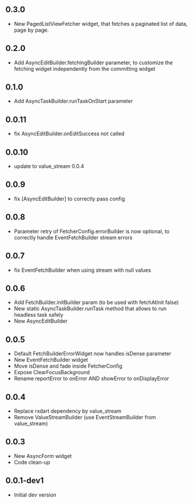 ## 0.3.0
* New PagedListViewFetcher widget, that fetches a paginated list of data, page by page.

## 0.2.0
* Add AsyncEditBuilder.fetchingBuilder parameter, to customize the fetching widget independently from the committing widget

## 0.1.0
* Add AsyncTaskBuilder.runTaskOnStart parameter

## 0.0.11
* fix AsyncEditBuilder.onEditSuccess not called

## 0.0.10
* update to value_stream 0.0.4

## 0.0.9
* fix [AsyncEditBuilder] to correctly pass config

## 0.0.8
* Parameter retry of FetcherConfig.errorBuilder is now optional, to correctly handle EventFetchBuilder stream errors

## 0.0.7
* fix EventFetchBuilder when using stream with null values

## 0.0.6
* Add FetchBuilder.initBuilder param (to be used with fetchAtInit false)
* New static AsyncTaskBuilder.runTask method that allows to run headless task safely
* New AsyncEditBuilder

## 0.0.5
* Default FetchBuilderErrorWidget now handles isDense parameter
* New EventFetchBuilder widget
* Move isDense and fade inside FetcherConfig
* Expose ClearFocusBackground
* Rename reportError to onError AND showError to onDisplayError

## 0.0.4
* Replace rxdart dependency by value_stream
* Remove ValueStreamBuilder (use EventStreamBuilder from value_stream)

## 0.0.3
* New AsyncForm widget
* Code clean-up

## 0.0.1-dev1
* Initial dev version
